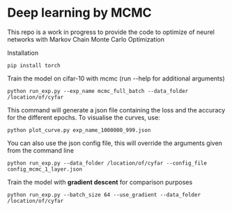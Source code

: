 # Deep learning by MCMC


This repo is a work in progress to provide the code to optimize of neurel networks with Markov Chain Monte Carlo Optimization


 Installation

```
pip install torch 
```

Train the model on cifar-10 with mcmc (run --help for additional arguments)

```
python run_exp.py --exp_name mcmc_full_batch --data_folder /location/of/cyfar
```
This command will generate a json file containing the loss and the accuracy for the different epochs. 
To visualise the curves, use: 

```
python plot_curve.py exp_name_1000000_999.json
```

You can also use the json config file, this will override the arguments given from the command line

```
python run_exp.py --data_folder /location/of/cyfar --config_file config_mcmc_1_layer.json
```


Train the model with **gradient descent** for comparison purposes

```
python run_exp.py --batch_size 64 --use_gradient --data_folder /location/of/cyfar
```

